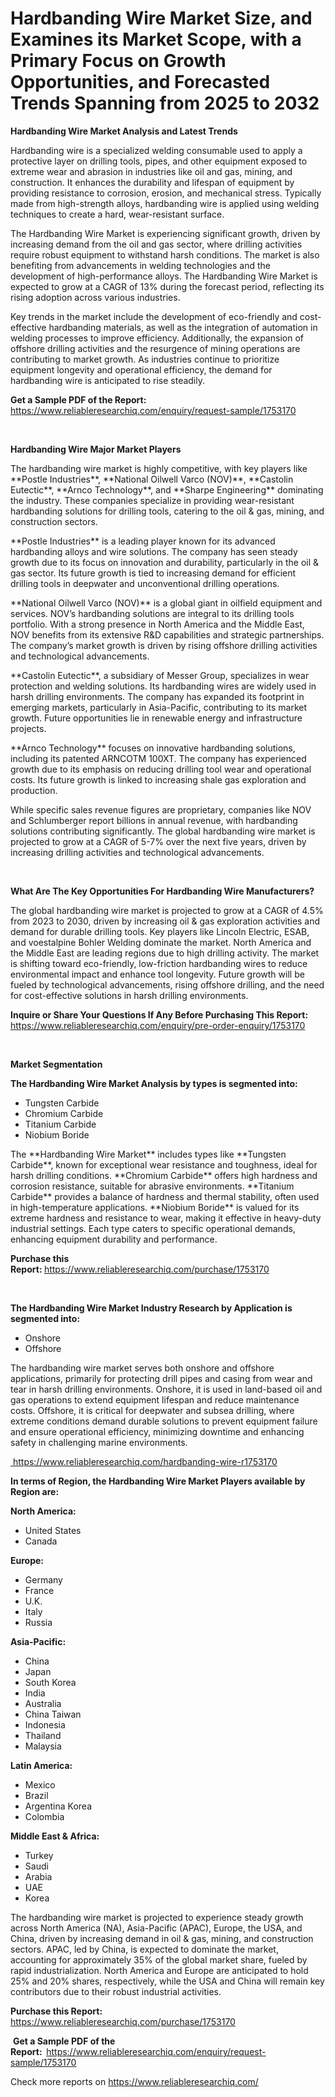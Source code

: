 <p><h1>Hardbanding Wire Market Size, and Examines its Market Scope, with a Primary Focus on Growth Opportunities, and Forecasted Trends Spanning from 2025 to 2032</h1></p><p><strong>Hardbanding Wire Market Analysis and Latest Trends</strong></p>
<p><p>Hardbanding wire is a specialized welding consumable used to apply a protective layer on drilling tools, pipes, and other equipment exposed to extreme wear and abrasion in industries like oil and gas, mining, and construction. It enhances the durability and lifespan of equipment by providing resistance to corrosion, erosion, and mechanical stress. Typically made from high-strength alloys, hardbanding wire is applied using welding techniques to create a hard, wear-resistant surface.</p><p>The Hardbanding Wire Market is experiencing significant growth, driven by increasing demand from the oil and gas sector, where drilling activities require robust equipment to withstand harsh conditions. The market is also benefiting from advancements in welding technologies and the development of high-performance alloys. The Hardbanding Wire Market is expected to grow at a CAGR of 13% during the forecast period, reflecting its rising adoption across various industries.</p><p>Key trends in the market include the development of eco-friendly and cost-effective hardbanding materials, as well as the integration of automation in welding processes to improve efficiency. Additionally, the expansion of offshore drilling activities and the resurgence of mining operations are contributing to market growth. As industries continue to prioritize equipment longevity and operational efficiency, the demand for hardbanding wire is anticipated to rise steadily.</p></p>
<p><strong>Get a Sample PDF of the Report:&nbsp;</strong> <a href="https://www.reliableresearchiq.com/enquiry/request-sample/1753170?utm_campaign=2226&utm_medium=2&utm_source=Github&utm_content=ia&utm_term=26012025&utm_id=hardbanding-wire">https://www.reliableresearchiq.com/enquiry/request-sample/1753170</a></p>
<p>&nbsp;</p>
<p><strong>Hardbanding Wire Major Market Players</strong></p>
<p><p>The hardbanding wire market is highly competitive, with key players like **Postle Industries**, **National Oilwell Varco (NOV)**, **Castolin Eutectic**, **Arnco Technology**, and **Sharpe Engineering** dominating the industry. These companies specialize in providing wear-resistant hardbanding solutions for drilling tools, catering to the oil & gas, mining, and construction sectors.</p><p>**Postle Industries** is a leading player known for its advanced hardbanding alloys and wire solutions. The company has seen steady growth due to its focus on innovation and durability, particularly in the oil & gas sector. Its future growth is tied to increasing demand for efficient drilling tools in deepwater and unconventional drilling operations.</p><p>**National Oilwell Varco (NOV)** is a global giant in oilfield equipment and services. NOV’s hardbanding solutions are integral to its drilling tools portfolio. With a strong presence in North America and the Middle East, NOV benefits from its extensive R&D capabilities and strategic partnerships. The company’s market growth is driven by rising offshore drilling activities and technological advancements.</p><p>**Castolin Eutectic**, a subsidiary of Messer Group, specializes in wear protection and welding solutions. Its hardbanding wires are widely used in harsh drilling environments. The company has expanded its footprint in emerging markets, particularly in Asia-Pacific, contributing to its market growth. Future opportunities lie in renewable energy and infrastructure projects.</p><p>**Arnco Technology** focuses on innovative hardbanding solutions, including its patented ARNCOTM 100XT. The company has experienced growth due to its emphasis on reducing drilling tool wear and operational costs. Its future growth is linked to increasing shale gas exploration and production.</p><p>While specific sales revenue figures are proprietary, companies like NOV and Schlumberger report billions in annual revenue, with hardbanding solutions contributing significantly. The global hardbanding wire market is projected to grow at a CAGR of 5-7% over the next five years, driven by increasing drilling activities and technological advancements.</p></p>
<p>&nbsp;</p>
<p><strong>What Are The Key Opportunities For Hardbanding Wire Manufacturers?</strong></p>
<p><p>The global hardbanding wire market is projected to grow at a CAGR of 4.5% from 2023 to 2030, driven by increasing oil & gas exploration activities and demand for durable drilling tools. Key players like Lincoln Electric, ESAB, and voestalpine Bohler Welding dominate the market. North America and the Middle East are leading regions due to high drilling activity. The market is shifting toward eco-friendly, low-friction hardbanding wires to reduce environmental impact and enhance tool longevity. Future growth will be fueled by technological advancements, rising offshore drilling, and the need for cost-effective solutions in harsh drilling environments.</p></p>
<p><strong>Inquire or Share Your Questions If Any Before Purchasing This Report:</strong> <a href="https://www.reliableresearchiq.com/enquiry/pre-order-enquiry/1753170?utm_campaign=2226&utm_medium=2&utm_source=Github&utm_content=ia&utm_term=26012025&utm_id=hardbanding-wire">https://www.reliableresearchiq.com/enquiry/pre-order-enquiry/1753170</a></p>
<p>&nbsp;</p>
<p><strong>Market Segmentation</strong></p>
<p><strong>The Hardbanding Wire Market Analysis by types is segmented into:</strong></p>
<p><ul><li>Tungsten Carbide</li><li>Chromium Carbide</li><li>Titanium Carbide</li><li>Niobium Boride</li></ul></p>
<p><p>The **Hardbanding Wire Market** includes types like **Tungsten Carbide**, known for exceptional wear resistance and toughness, ideal for harsh drilling conditions. **Chromium Carbide** offers high hardness and corrosion resistance, suitable for abrasive environments. **Titanium Carbide** provides a balance of hardness and thermal stability, often used in high-temperature applications. **Niobium Boride** is valued for its extreme hardness and resistance to wear, making it effective in heavy-duty industrial settings. Each type caters to specific operational demands, enhancing equipment durability and performance.</p></p>
<p><strong>Purchase this Report:&nbsp;</strong><a href="https://www.reliableresearchiq.com/purchase/1753170?utm_campaign=2226&utm_medium=2&utm_source=Github&utm_content=ia&utm_term=26012025&utm_id=hardbanding-wire">https://www.reliableresearchiq.com/purchase/1753170</a></p>
<p>&nbsp;</p>
<p><strong>The Hardbanding Wire Market Industry Research by Application is segmented into:</strong></p>
<p><ul><li>Onshore</li><li>Offshore</li></ul></p>
<p><p>The hardbanding wire market serves both onshore and offshore applications, primarily for protecting drill pipes and casing from wear and tear in harsh drilling environments. Onshore, it is used in land-based oil and gas operations to extend equipment lifespan and reduce maintenance costs. Offshore, it is critical for deepwater and subsea drilling, where extreme conditions demand durable solutions to prevent equipment failure and ensure operational efficiency, minimizing downtime and enhancing safety in challenging marine environments.</p></p>
<p><a href="https://www.reliableresearchiq.com/hardbanding-wire-r1753170?utm_campaign=2226&utm_medium=2&utm_source=Github&utm_content=ia&utm_term=26012025&utm_id=hardbanding-wire">&nbsp;https://www.reliableresearchiq.com/hardbanding-wire-r1753170</a></p>
<p><strong>In terms of Region, the Hardbanding Wire Market Players available by Region are:</strong></p>
<p>
    <p> <strong> North America: </strong>
        <ul>
            <li>United States</li>
            <li>Canada</li>
        </ul>
        </p> 
    <p> <strong> Europe: </strong>
        <ul>
            <li>Germany</li>
            <li>France</li>
            <li>U.K.</li>
            <li>Italy</li>
            <li>Russia</li>
        </ul>
        </p> 
    <p> <strong> Asia-Pacific: </strong>
        <ul>
            <li>China</li>
            <li>Japan</li>
            <li>South Korea</li>
            <li>India</li>
            <li>Australia</li>
            <li>China Taiwan</li>
            <li>Indonesia</li>
            <li>Thailand</li>
            <li>Malaysia</li>
        </ul>
        </p> 
    <p> <strong> Latin America: </strong>
        <ul>
            <li>Mexico</li>
            <li>Brazil</li>
            <li>Argentina Korea</li>
            <li>Colombia</li>
        </ul>
        </p> 
    <p> <strong> Middle East & Africa: </strong>
        <ul>
            <li>Turkey</li>
            <li>Saudi</li>
            <li>Arabia</li>
            <li>UAE</li>
            <li>Korea</li>
        </ul>
    </p>
    </p>
<p><p>The hardbanding wire market is projected to experience steady growth across North America (NA), Asia-Pacific (APAC), Europe, the USA, and China, driven by increasing demand in oil & gas, mining, and construction sectors. APAC, led by China, is expected to dominate the market, accounting for approximately 35% of the global market share, fueled by rapid industrialization. North America and Europe are anticipated to hold 25% and 20% shares, respectively, while the USA and China will remain key contributors due to their robust industrial activities.</p></p>
<p><strong>Purchase this Report: </strong><a href="https://www.reliableresearchiq.com/purchase/1753170?utm_campaign=2226&utm_medium=2&utm_source=Github&utm_content=ia&utm_term=26012025&utm_id=hardbanding-wire">https://www.reliableresearchiq.com/purchase/1753170</a></p>
<p>&nbsp;<strong>Get a Sample PDF of the Report:&nbsp;&nbsp;</strong><a href="https://www.reliableresearchiq.com/enquiry/request-sample/1753170?utm_campaign=2226&utm_medium=2&utm_source=Github&utm_content=ia&utm_term=26012025&utm_id=hardbanding-wire">https://www.reliableresearchiq.com/enquiry/request-sample/1753170</a></p>
<p><strong></strong></p>
<p>Check more reports on <a href="https://www.reliableresearchiq.com/?utm_campaign=2226&utm_medium=2&utm_source=Github&utm_content=ia&utm_term=26012025&utm_id=hardbanding-wire">https://www.reliableresearchiq.com/</a></p>